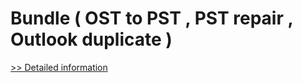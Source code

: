 # Bundle ( OST to PST , PST repair , Outlook duplicate )
[>> Detailed information](https://secure.element5.com/esales/product.html?productid=300483601&affiliateid=200057808)